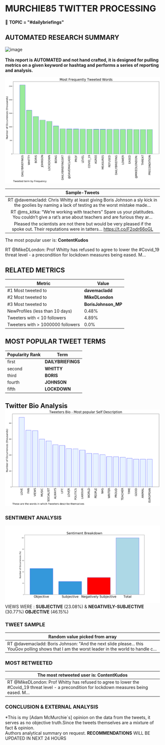# MURCHIE85 TWITTER PROCESSING 
&#x1F34E; **TOPIC = "#dailybriefings"**

## AUTOMATED RESEARCH SUMMARY

![image](https://marketingplatform.google.com/about/static/images/gmp/analytics-smb-benefit.jpg)
<br></br>
<b> This report is AUTOMATED and not hand crafted, it is designed for pulling metrics on a given keyword or hashtag and performs a series of reporting and analysis.</b>



![image](TWEETS.png)



|                **Sample-Tweets**        |
| :-------------: |
| RT @davemacladd: Chris Whitty at least giving Boris Johnson a sly kick in the goolies by naming a lack of testing as the worst mistake made… |
| RT @ms_kitka: “We’re working with teachers” Spare us your platitudes. You couldn’t give a rat’s arse about teachers and are furious they ar… |
| Pleased the scientists are not there but would be very pleased if the spoke out. Their reputations were in tatters… https://t.co/F2odr66oGL |

The most popular user is: **ContentKudos**
<div class="alert alert-block alert-danger"> RT @MikeDLondon: Prof Whitty has refused to agree to lower the #Covid_19 threat level - a precondition for lockdown measures being eased. M…</div>

## RELATED METRICS<br>
| Metric | Value |
| ------------- | ------------- |
| #1 Most tweeted to  | **davemacladd** |
| #2 Most tweeted to  | **MikeDLondon** |
| #3 Most tweeted to  | **BorisJohnson_MP** |
| NewProfiles (less than 10 days) | 0.48%  |
| Tweeters with < 10 followers  | 4.89%|
| Tweeters with > 1000000 followers  | 0.0%  |



## MOST POPULAR TWEET TERMS 


| Popularity Rank  | Term |
| ------------- | ------------- |
| first  | **DAILYBRIEFINGS**  |
| second  | **WHITTY**  |
| third  | **BORIS** |
| fourth  | **JOHNSON**  |
| fifth  | **LOCKDOWN**  |


## Twitter Bio Analysis![image](BIO.png)
### SENTIMENT ANALYSIS
![image](sentiment.png)
VIEWS WERE : **SUBJECTIVE**  (23.08%) & **NEGATIVELY-SUBJECTIVE** (30.77%) **OBJECTIVE** (46.15%)

### TWEET SAMPLE 
| Random value picked from array |
| ------------- |
|RT @davemacladd: Boris Johnson: "And the next slide please... this YouGov polling shows that I am the worst leader in the world to handle c… |

### MOST RETWEETED 

| The most retweeted user is: **ContentKudos**  |
| ------------- |
| RT @MikeDLondon: Prof Whitty has refused to agree to lower the #Covid_19 threat level - a precondition for lockdown measures being eased. M… |

### CONCLUSION & EXTERNAL ANALYSIS

*This is my [Adam McMurchie`s] opinion on the data from the tweets, it serves as no objective truth.Since the tweets themselves are a mixture of fact & opinion.<br>
Authors analytical summary on request.
**RECOMMENDATIONS** WILL BE UPDATED IN NEXT  24 HOURS <br>
